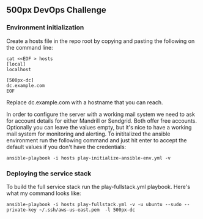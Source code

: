 ## 500px DevOps Challenge

### Environment initialization

Create a hosts file in the repo root by copying and pasting the following on the command line:

	cat <<EOF > hosts
	[local]
	localhost
	
	[500px-dc]
	dc.example.com
	EOF

Replace dc.example.com with a hostname that you can reach.

In order to configure the server with a working mail system we need to ask for account details for either Mandrill or Sendgrid. Both offer free accounts. Optionally you can leave the values empty, but it's nice to have a working mail system for monitoring and alerting. To inititalized the ansible environment run the following command and just hit enter to accept the default values if you don't have the credentials:

	ansible-playbook -i hosts play-initialize-ansible-env.yml -v

### Deploying the service stack

To build the full service stack run the play-fullstack.yml playbook. Here's what my command looks like:

	ansible-playbook -i hosts play-fullstack.yml -v -u ubuntu --sudo --private-key ~/.ssh/aws-us-east.pem  -l 500px-dc